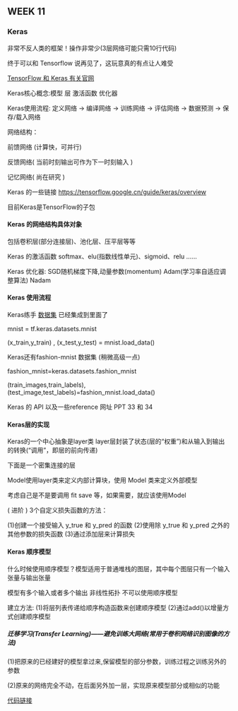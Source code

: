 ## WEEK 11

### Keras

非常不反人类的框架！操作非常少(3层网络可能只需10行代码)

终于可以和 Tensorflow 说再见了，这玩意真的有点让人难受

[TensorFlow 和 Keras 有关官网](http://tensorflow.google.cn/guide)

Keras核心概念:模型 层 激活函数 优化器

Keras使用流程: 定义网络 -> 编译网络 -> 训练网络 -> 评估网络 -> 数据预测 -> 保存/载入网络

网络结构：

前馈网络 (计算快，可并行)  

反馈网络( 当前时刻输出可作为下一时刻输入 )

记忆网络( 尚在研究 ) 

Keras 的一些链接 https://tensorflow.google.cn/guide/keras/overview

目前Keras是TensorFlow的子包

#### Keras 的网络结构具体对象

包括卷积层(部分连接层)、池化层、压平层等等

Keras 的激活函数 softmax、elu(指数线性单元)、sigmoid、relu ......

Keras 优化器:  SGD随机梯度下降,动量参数(momentum) Adam(学习率自适应调整算法) Nadam

#### Keras 使用流程

Keras练手 [数据集](http://yann.lecun.com/exdb/mnist) 已经集成到里面了 

mnist = tf.keras.datasets.mnist

(x_train,y_train) , (x_test,y_test) = mnist.load_data()

Keras还有fashion-mnist 数据集 (稍微高级一点) 

fashion_mnist=keras.datasets.fashion_mnist

(train_images,train_labels),(test_image,test_labels)=fashion_mnist.load_data()

Keras 的 API 以及一些reference 网址 PPT 33 和 34

#### Keras层的实现

Keras的一个中心抽象是layer类 layer层封装了状态(层的“权重”)和从输入到输出的转换(“调用”，即层的前向传递)

下面是一个密集连接的层

Model使用layer类来定义内部计算块，使用 Model 类来定义外部模型

考虑自己是不是要调用 fit save 等，如果需要，就应该使用Model

( 进阶 ) 3个自定义损失函数的方法：

(1)创建一个接受输入 y_true 和 y_pred 的函数
(2)使用除 y_true 和 y_pred 之外的其他参数的损失函数
(3)通过添加层来计算损失



#### Keras 顺序模型

什么时候使用顺序模型？模型适用于普通堆栈的图层，其中每个图层只有一个输入张量与输出张量

模型有多个输入或者多个输出 非线性拓扑 不可以使用顺序模型 

建立方法: (1)将层列表传递给顺序构造函数来创建顺序模型 (2)通过add()以增量方式创建顺序模型

##### 迁移学习(Transfer Learning)——避免训练大网络(常用于卷积网络识别图像的方法)

(1)把原来的已经建好的模型拿过来,保留模型的部分参数，训练过程之训练另外的参数

(2)原来的网络完全不动，在后面另外加一层，实现原来模型部分或相似的功能



[代码链接](https://github.com/Zoutianjian/The_first_Try_git/blob/master/Week_11.ipynb)